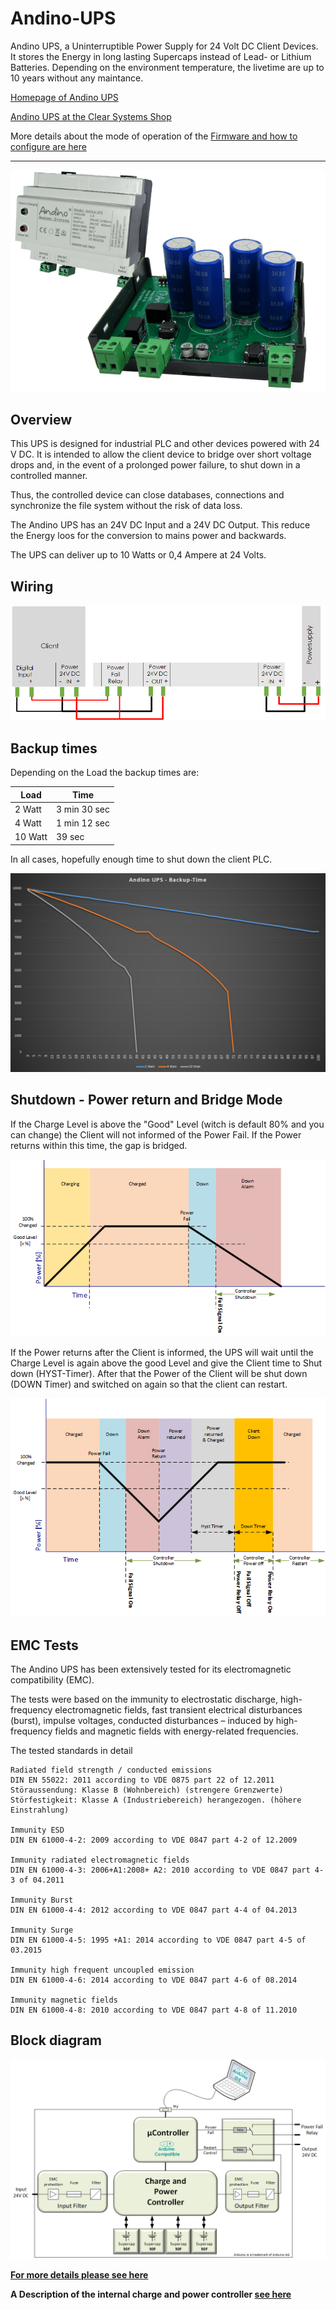 # Andino-UPS


Andino UPS, a Uninterruptible Power Supply for 24 Volt DC Client Devices.
It stores the Energy in long lasting Supercaps instead of Lead- or Lithium Batteries.
Depending on the environment temperature, the livetime are up to 10 years without any maintance. 

[Homepage of Andino UPS](https://andino.systems/andino-ups-uninterruptible-power-supply/)

[Andino UPS at the Clear Systems Shop](https://clearsystems.de/shop/product/andino-usv/)

More details about the mode of operation of the [Firmware and how to configure are here](https://github.com/andino-systems/Andino-UPS/tree/master/src)

--- 

![Andino X2 - Raspberry Pi on DIN Rail](andino-ups-small.png)

## Overview

This UPS is designed for industrial PLC and other devices powered with 24 V DC.
It is intended to allow the client device to bridge over short voltage drops and, in the event of a prolonged power failure, to shut down in a controlled manner.

Thus, the controlled device can close databases, connections and synchronize the file system without the risk of data loss.

The Andino UPS has an 24V DC Input and a 24V DC Output. 
This reduce the Energy loos for the conversion to mains power and backwards.

The UPS can deliver up to 10 Watts or 0,4 Ampere at 24 Volts.


## Wiring


![Andino UPS - Wiring](wiring.png)


## Backup times

Depending on the Load the backup times are:

| Load | Time 
--- | --- | 
2 Watt | 3 min 30 sec
4 Watt | 1 min 12 sec
10 Watt | 39 sec

In all cases, hopefully enough time to shut down the client PLC.

![Andino UPS - Backup times](backup-time.png)

   

## Shutdown - Power return and Bridge Mode

If the Charge Level is above the "Good" Level (witch is default 80% and you can change) the Client will not informed of the Power Fail. If the Power returns within this time, the gap is bridged. 

![State Machine up-down](states.png)

If the Power returns after the Client is informed, the UPS will wait until the Charge Level is again above the good Level and give the Client time to Shut down (HYST-Timer).
After that the Power of the Client will be shut down (DOWN Timer) and switched on again so that the client can restart. 

![State Machine up-down-up again](states1.png)


## EMC Tests

The Andino UPS has been extensively tested for its electromagnetic compatibility (EMC).

The tests were based on the immunity to electrostatic discharge, high-frequency electromagnetic fields, fast transient electrical disturbances (burst), impulse voltages, conducted disturbances – induced by high-frequency fields and magnetic fields with energy-related frequencies.

The tested standards in detail

	Radiated field strength / conducted emissions
	DIN EN 55022: 2011 according to VDE 0875 part 22 of 12.2011
	Störaussendung: Klasse B (Wohnbereich) (strengere Grenzwerte) 
	Störfestigkeit: Klasse A (Industriebereich) herangezogen. (höhere Einstrahlung)
	
	Immunity ESD
	DIN EN 61000-4-2: 2009 according to VDE 0847 part 4-2 of 12.2009
	
	Immunity radiated electromagnetic fields
	DIN EN 61000-4-3: 2006+A1:2008+ A2: 2010 according to VDE 0847 part 4-3 of 04.2011
	
	Immunity Burst
	DIN EN 61000-4-4: 2012 according to VDE 0847 part 4-4 of 04.2013
	
	Immunity Surge
	DIN EN 61000-4-5: 1995 +A1: 2014 according to VDE 0847 part 4-5 of 03.2015
	
	Immunity high frequent uncoupled emission
	DIN EN 61000-4-6: 2014 according to VDE 0847 part 4-6 of 08.2014
	
	Immunity magnetic fields
	DIN EN 61000-4-8: 2010 according to VDE 0847 part 4-8 of 11.2010

## Block diagram

![Andino UPS - Wiring](block.png)



   
**[For more details please see here ](https://github.com/andino-systems/Andino-UPS/tree/master/src)**
   
**A Description of the internal charge and power controller [see here](http://www.analog.com/edia/en/technical-documentation/data-sheets/3350fc.pdf)** 
